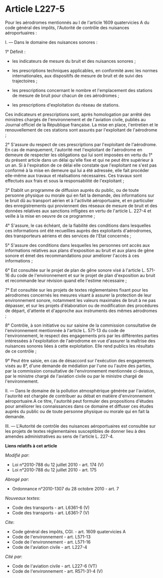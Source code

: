 # Article L227-5

Pour les aérodromes mentionnés au I de l'article 1609 quatervicies A du code général des impôts, l'Autorité de contrôle des
nuisances aéroportuaires : 

I. ― Dans le domaine des nuisances sonores : 

1° Définit :

- les indicateurs de mesure du bruit et des nuisances sonores ;

- les prescriptions techniques applicables, en conformité avec les normes internationales, aux dispositifs de mesure de bruit
et de suivi des trajectoires ;

- les prescriptions concernant le nombre et l'emplacement des stations de mesure de bruit pour chacun de ces aérodromes ;

- les prescriptions d'exploitation du réseau de stations. 

Ces indicateurs et prescriptions sont, après homologation par arrêté des ministres chargés de l'environnement et de
l'aviation civile, publiés au Journal officiel de la République française. La mise en place, l'entretien et le renouvellement
de ces stations sont assurés par l'exploitant de l'aérodrome ; 

2° S'assure du respect de ces prescriptions par l'exploitant de l'aérodrome. En cas de manquement, l'autorité met
l'exploitant de l'aérodrome en demeure de respecter les obligations qui lui sont imposées en vertu du 1° du présent article
dans un délai qu'elle fixe et qui ne peut être supérieur à un an. Si à l'expiration de ce délai elle constate que
l'exploitant ne s'est pas conformé à la mise en demeure qui lui a été adressée, elle fait procéder elle-même aux travaux et
réalisations nécessaires. Ces travaux sont effectués aux frais et sous la responsabilité de l'exploitant ; 

3° Etablit un programme de diffusion auprès du public, ou de toute personne physique ou morale qui en fait la demande, des
informations sur le bruit dû au transport aérien et à l'activité aéroportuaire, et en particulier des enregistrements qui
proviennent des réseaux de mesure de bruit et des données relatives aux sanctions infligées en vertu de l'article L. 227-4 et
veille à la mise en oeuvre de ce programme ; 

4° S'assure, le cas échéant, de la fiabilité des conditions dans lesquelles ces informations ont été recueillies auprès des
exploitants d'aérodromes, des transporteurs aériens et des services de l'Etat concernés ; 

5° S'assure des conditions dans lesquelles les personnes ont accès aux informations relatives aux plans d'exposition au bruit
et aux plans de gêne sonore et émet des recommandations pour améliorer l'accès à ces informations ; 

6° Est consultée sur le projet de plan de gêne sonore visé à l'article L. 571-16 du code de l'environnement et sur le projet
de plan d'exposition au bruit et recommande leur révision quand elle l'estime nécessaire ; 

7° Est consultée sur les projets de textes réglementaires fixant pour les aérodromes concernés les mesures visant à assurer
la protection de leur environnement sonore, notamment les valeurs maximales de bruit à ne pas dépasser, et sur les projets
d'élaboration ou de modification des procédures de départ, d'attente et d'approche aux instruments des mêmes aérodromes ; 

8° Contrôle, à son initiative ou sur saisine de la commission consultative de l'environnement mentionnée à l'article L.
571-13 du code de l'environnement, le respect des engagements pris par les différentes parties intéressées à l'exploitation
de l'aérodrome en vue d'assurer la maîtrise des nuisances sonores liées à cette exploitation. Elle rend publics les résultats
de ce contrôle ; 

9° Peut être saisie, en cas de désaccord sur l'exécution des engagements visés au 8°, d'une demande de médiation par l'une ou
l'autre des parties, par la commission consultative de l'environnement mentionnée ci-dessus, par le ministre chargé de
l'aviation civile ou par le ministre chargé de l'environnement. 

II. ― Dans le domaine de la pollution atmosphérique générée par l'aviation, l'autorité est chargée de contribuer au débat en
matière d'environnement aéroportuaire.A ce titre, l'autorité peut formuler des propositions d'études pour améliorer les
connaissances dans ce domaine et diffuser ces études auprès du public ou de toute personne physique ou morale qui en fait la
demande. 

III. ― L'Autorité de contrôle des nuisances aéroportuaires est consultée sur les projets de textes réglementaires
susceptibles de donner lieu à des amendes administratives au sens de l'article L. 227-4.

**Liens relatifs à cet article**

_Modifié par_:

  - Loi n°2010-788 du 12 juillet 2010 - art. 174 (V)
  - Loi n°2010-788 du 12 juillet 2010 - art. 175

_Abrogé par_:

  - Ordonnance n°2010-1307 du 28 octobre 2010 - art. 7

_Nouveaux textes_:

  - Code des transports - art. L6361-6 (V)
  - Code des transports - art. L6361-7 (V)

_Cite_:

  - Code général des impôts, CGI. - art. 1609 quatervicies A
  - Code de l'environnement - art. L571-13
  - Code de l'environnement - art. L571-16
  - Code de l'aviation civile - art. L227-4

_Cité par_:

  - Code de l'aviation civile - art. L227-6 (VT)
  - Code de l'environnement - art. R571-31-4 (V)
